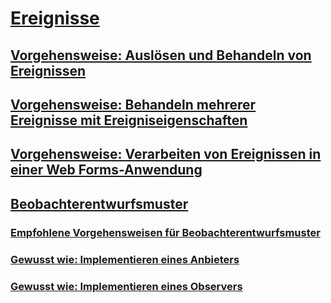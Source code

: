 # [Ereignisse](index.md)
## [Vorgehensweise: Auslösen und Behandeln von Ereignissen](how-to-raise-and-consume-events.md)
## [Vorgehensweise: Behandeln mehrerer Ereignisse mit Ereigniseigenschaften](how-to-handle-multiple-events-using-event-properties.md)
## [Vorgehensweise: Verarbeiten von Ereignissen in einer Web Forms-Anwendung](how-to-consume-events-in-a-web-forms-application.md)
## [Beobachterentwurfsmuster](observer-design-pattern.md)
### [Empfohlene Vorgehensweisen für Beobachterentwurfsmuster](observer-design-pattern-best-practices.md)
### [Gewusst wie: Implementieren eines Anbieters](how-to-implement-a-provider.md)
### [Gewusst wie: Implementieren eines Observers](how-to-implement-an-observer.md)
